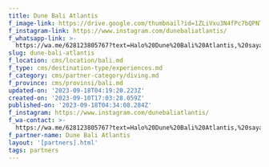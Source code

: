 ```yaml
---
title: Dune Bali Atlantis
f_image-link: https://drive.google.com/thumbnail?id=1ZLiVxu3N4fPc7bQPNTrORnlnw1pneT_M
f_instagram-link: https://www.instagram.com/dunebaliatlantis/
f_whatsapp-link: >-
  https://wa.me/628123805767?text=Halo%20Dune%20Bali%20Atlantis,%20saya%20dapat%20info%20dari%20@loocale.id%20dan%20punya%20pertanyaan
slug: dune-bali-atlantis
f_location: cms/location/bali.md
f_type: cms/destination-type/experiences.md
f_category: cms/partner-category/diving.md
f_province: cms/provinsi/bali.md
updated-on: '2023-09-18T04:19:20.223Z'
created-on: '2023-09-10T17:03:28.059Z'
published-on: '2023-09-18T04:34:08.284Z'
f_instagram: https://www.instagram.com/dunebaliatlantis/
f_wa-contact: >-
  https://wa.me/628123805767?text=Halo%20Dune%20Bali%20Atlantis,%20saya%20dapat%20info%20dari%20@loocale.id%20dan%20punya%20pertanyaan
f_partner-name: Dune Bali Atlantis
layout: '[partners].html'
tags: partners
---
```



